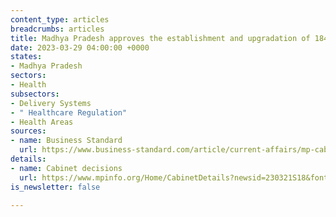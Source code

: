 ```yaml
---
content_type: articles
breadcrumbs: articles
title: Madhya Pradesh approves the establishment and upgradation of 184 health institutions
date: 2023-03-29 04:00:00 +0000
states:
- Madhya Pradesh
sectors:
- Health
subsectors:
- Delivery Systems
- " Healthcare Regulation"
- Health Areas
sources:
- name: Business Standard
  url: https://www.business-standard.com/article/current-affairs/mp-cabinet-approves-establishment-upgradation-of-184-health-institutions-123032200331_1.html
details:
- name: Cabinet decisions
  url: https://www.mpinfo.org/Home/CabinetDetails?newsid=230321S18&fontname=FontEnglish&LocID=32&pubdate=03/21/2023
is_newsletter: false

---
```

